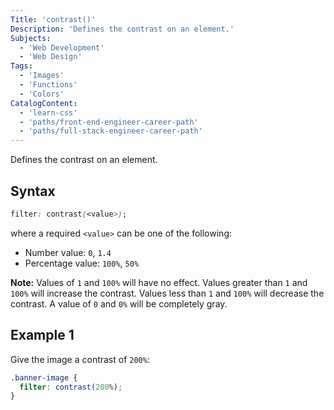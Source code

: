 ```yaml
---
Title: 'contrast()'
Description: 'Defines the contrast on an element.'
Subjects:
  - 'Web Development'
  - 'Web Design'
Tags:
  - 'Images'
  - 'Functions'
  - 'Colors'
CatalogContent:
  - 'learn-css'
  - 'paths/front-end-engineer-career-path'
  - 'paths/full-stack-engineer-career-path'
---
```


Defines the contrast on an element.

## Syntax

```css
filter: contrast(<value>);
```

where a required `<value>` can be one of the following:

- Number value: `0`, `1.4`
- Percentage value: `100%`, `50%`

**Note:** Values of `1` and `100%` will have no effect. Values greater than `1` and `100%` will increase the contrast. Values less than `1` and `100%` will decrease the contrast. A value of `0` and `0%` will be completely gray.

## Example 1

Give the image a contrast of `200%`:

```css
.banner-image {
  filter: contrast(200%);
}
```
